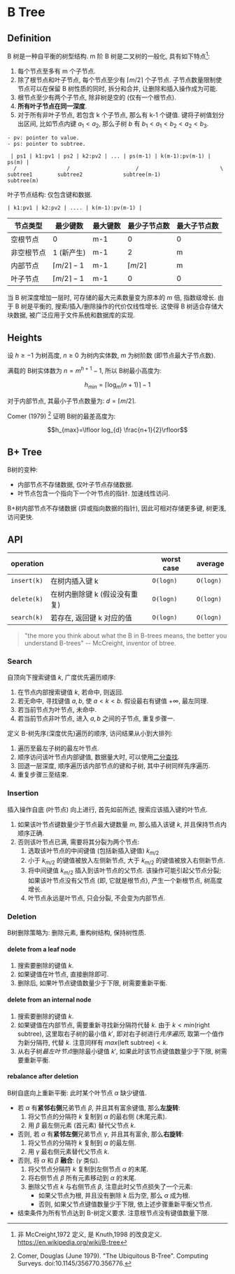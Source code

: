 # B Tree

## Definition

B 树是一种自平衡的树型结构. m 阶 B 树是二叉树的一般化, 具有如下特点[^1]:
1. 每个节点至多有 m 个子节点.
2. 除了根节点和叶子节点, 每个节点至少有 $\lceil m/2\rceil$ 个子节点. 子节点数量限制使节点可以在保留 B 树性质的同时, 拆分和合并, 让删除和插入操作成为可能.
3. 根节点至少有两个子节点, 除非树是空的 (仅有一个根节点).
4. **所有叶子节点在同一深度**.
5. 对于所有非叶子节点, 若包含 k 个子节点, 那么有 k-1 个键值. 键将子树值划分出区间, 比如节点内键 $a_{1}<a_{2}$, 那么子树 $b$ 有 $b_{1}<a_{1}<b_{2}<a_{2}<b_{3}$.

[^1]: 非 McCreight,1972 定义, 是 Knuth,1998 的改良定义. https://en.wikipedia.org/wiki/B-tree 

```
- pv: pointer to value.
- ps: pointer to subtree.

 | ps1 | k1:pv1 | ps2 | k2:pv2 | ... | ps(m-1) | k(m-1):pv(m-1) | ps(m) |
  /                /                     /                          \
subtree1        subtree2             subtree(m-1)                subtree(m)
```

叶子节点结构: 仅包含键和数据.

```
| k1:pv1 | k2:pv2 | .... | k(m-1):pv(m-1) |
```

| 节点类型   | 最少键数             | 最大键数 | 最少子节点数                                     | 最大子节点数 |
| ---------- | -------------------- | -------- | ------------------------------------------------ | ------------ |
| 空根节点   | 0                    | m-1       | 0                                                | 0            |
| 非空根节点 | 1 (新产生)                   | m-1        | 2                                                | m          |
| 内部节点   | $\lceil m/2\rceil-1$ | m-1        | $\lceil{m/2}\rceil$ | m          |
| 叶子节点   | $\lceil{m/2}\rceil-1$  | m-1        | 0                                                | 0             |

当 B 树深度增加一层时, 可存储的最大元素数量变为原本的 $m$ 倍, 指数级增长. 由于 B 树是平衡的, 搜索/插入/删除操作的代价仅线性增长. 这使得 B 树适合存储大块数据, 被广泛应用于文件系统和数据库的实现.

## Heights

设 $h\geq -1$ 为树高度, $n\geq 0$ 为树内实体数, $m$ 为树阶数 (即节点最大子节点数).

满载的 B树实体数为 $n=m^{h+1}-1$, 所以 B树最小高度为:

$$h_{min}=\lceil{\log_{m}(n+1)}\rceil-1$$

对于内部节点, 其最小子节点数量为: $d=\lceil m/2\rceil$. 

Comer (1979) [^2] 证明 B树的最差高度为: 

$$h_{max}=\lfloor log_{d} \frac{n+1}{2}\rfloor$$

[^2]: Comer, Douglas (June 1979). "The Ubiquitous B-Tree". Computing Surveys. doi:10.1145/356770.356776.

## B+ Tree

B树的变种:
- 内部节点不存储数据, 仅叶子节点存储数据. 
- 叶节点包含一个指向下一个叶节点的指针. 加速线性访问.

B+树内部节点不存储数据 (异或指向数据的指针), 因此可相对存储更多键, 树更浅, 访问更快.

## API

| operation   |                               | worst case | average |
| ----------- | ----------------------------- | ---------- | ------- |
| `insert(k)` | 在树内插入键 k                | `O(logn)`  | `O(logn)`        |
| `delete(k)` | 在树内删除键 k (假设没有重复) | `O(logn)`  | `O(logn)`        |
| `search(k)`   | 若存在, 返回键 k 对应的值     | `O(logn)`           | `O(logn)`        |


> "the more you think about what the B in B-trees means, the better you 
> understand B-trees" -- McCreight, inventor of btree.

### Search

自顶向下搜索键值 $k$, 广度优先遍历顺序:
1. 在节点内部搜索键值 $k$, 若命中, 则返回.
2. 若无命中, 寻找键值 $a,b$, 使 $a<k<b$. 假设最右有键值 $+\infty$, 最左同理.
3. 若当前节点为叶节点, 未命中.
4. 若当前节点非叶节点, 进入 $a,b$ 之间的子节点, 重复步骤一.

定义 B-树先序(深度优先)遍历的顺序, 访问结果从小到大排列:
1. 遍历至最左子树的最左叶节点.
2. 顺序访问该叶节点内部键值, 数据量大时, 可以使用[二分查找](../../../Algorithm/查找/对分查找.md).
3. 回退一层深度, 顺序遍历该内部节点的键和子树, 其中子树同样先序遍历. 
4. 重复步骤三至结束.

### Insertion

插入操作自底 (叶节点) 向上进行, 首先如前所述, 搜索应该插入键的叶节点.

1. 如果该叶节点键数量少于节点最大键数量 $m$, 那么插入该键 $k$, 并且保持节点内顺序正确.
2. 否则该叶节点已满, 需要将其分裂为两个节点:
	1. 选取该叶节点的中间键值 (包括新插入键值) $k_{m/2}$
	2. 小于 $k_{m/2}$ 的键值被放入左侧新节点, 大于 $k_{m/2}$ 的键值被放入右侧新节点.
	3. 将中间键值 $k_{m/2}$ 插入到该叶节点的父节点. 该操作可能引起父节点分裂; 如果该叶节点没有父节点 (即, 它就是根节点), 产生一个新根节点, 树高度增长. 
	4. 叶节点永远是叶节点, 只会分裂, 不会变为内部节点.

### Deletion

B树删除策略为: 删除元素, 重构树结构, 保持树性质.

#### delete from a leaf node

1. 搜索要删除的键值 $k$.
2. 如果键值在叶节点, 直接删除即可.
3. 删除后, 如果叶节点键值数量少于下限, 树需要重新平衡.

#### delete from an internal node

1. 搜索要删除的键值 $k$.
2. 如果键值在内部节点, 需要重新寻找新分隔符代替 $k$. 由于 $k<min(\text{right subtree})$, 这里取右子树的最小值 $k'$, 即对右子树进行*先序遍历*, 取第一个值作为新分隔符, 代替 $k$. 注意同样有 $max(\text{left subtree}) < k$.
3. 从右子树*最左叶节点*删除最小键值 $k'$, 如果此时该节点键值数量少于下限, 树需要重新平衡.

#### rebalance after deletion

B树自底向上重新平衡: 此时某个叶节点 $\alpha$ 缺少键值.
- 若 $\alpha$ 有**紧邻右侧**兄弟节点 $\beta$, 并且其有富余键值, 那么**左旋转**: 
	1. 将父节点的分隔符 $k$ 复制到 $\alpha$ 的最右侧 (末尾元素).
	2. 用 $\beta$ 最左侧元素 (首元素) 替代父节点 $k$.
- 否则, 若 $\alpha$ 有**紧邻左侧**兄弟节点 $\gamma$, 并且其有富余, 那么**右旋转**:
	1. 将父节点的分隔符 $k$ 复制到 $\alpha$ 的最左侧.
	2. 用 $\gamma$ 最右侧元素替代父节点 $k$.
- 否则, 将 $\alpha$ 和 $\beta$ **融合**: ($\gamma$ 类似).
	1. 将父节点分隔符 $k$ 复制到左侧节点 $\alpha$ 的末尾. 
	2. 将右侧节点 $\beta$ 所有元素移动到 $\alpha$ 的末尾.
	3. 删除父节点 $k$ 与右侧节点 $\beta$, 注意此时父节点损失了一个元素:
		- 如果父节点为根, 并且没有删除 $k$ 后为空, 那么 $\alpha$ 成为根.
		- 否则, 如果父节点键值数量少于下限, 依上述步骤重新平衡父节点.
- 结束条件为所有节点达到 B-树定义要求. 注意根节点没有键值数量下限.
